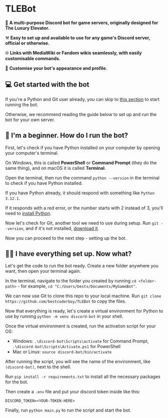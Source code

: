 # TLEBot

🤖 **A multi-purpose Discord bot for game servers, originally designed for The Luxury Elevator.**

⚒️ **Easy to set up and available to use for any game's Discord server, official or otherwise.**

🌐 **Links with MediaWiki or Fandom wikis seamlessly, with easily customisable commands.**

🎨 **Customise your bot's appearance and profile.**
## 💻 Get started with the bot
If you're a Python and Git user already, you can skip to [this section](#i-have-everything-set-up-now-what) to start running the bot. 

Otherwise, we recommend reading the guide below to set up and run the bot for your own server.

## 🤔 I'm a beginner. How do I run the bot?
First, let's check if you have Python installed on your computer by opening your computer's terminal.

On Windows, this is called **PowerShell** or **Command Prompt** (they do the same thing), and on macOS it is called **Terminal**.

Open the terminal, then run the command `python --version` in the terminal to check if you have Python installed.

If you have Python already, it should respond with something like `Python 3.12.1`.

If it responds with a red error, or the number starts with 2 instead of 3, you'll need to [install Python](https://www.python.org/downloads/).

Now let's check for Git, another tool we need to use during setup. Run `git --version`, and if it's not installed, [download it](https://www.git-scm.com/downloads).

Now you can proceed to the next step - setting up the bot.

## 🧑‍💻 I have everything set up. Now what?

Let's get the code to run the bot ready. Create a new folder anywhere you want, then open your terminal again.

In the terminal, navigate to the folder you created by running `cd <folder-path>` - for example, `cd "C:/Users/bests/Documents/MyGameBot"`.

We can now use Git to clone this repo to your local machine. Run `git clone https://github.com/bestcoderboy/TLEBot` to copy the files.

Now that everything is ready, let's create a virtual environment for Python to use by running `python -m venv discord-bot` in your shell.

Once the virtual environment is created, run the activation script for your OS:

 - Windows: `.\discord-bot\Scripts\activate` for Command Prompt, `.\discord-bot\Scripts\Activate.ps1` for PowerShell
 - Mac or Linux: `source discord-bot/bin/activate`

After running the script, you will see the name of the environment, like `(discord-bot)`, next to the shell.

Run `pip install -r requirements.txt` to install all the necessary packages for the bot.

Then create a `.env` file and put your discord token inside like this:

```env
DISCORD_TOKEN=<YOUR-TOKEN-HERE>
```

Finally, run `python main.py` to run the script and start the bot.

